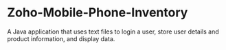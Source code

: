 # Zoho-Mobile-Phone-Inventory
A Java application that uses text files to login a user, store user details and product information, and display data. 
